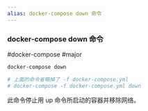 ```yaml
---
alias: docker-compose down 命令
---
```


### docker-compose down 命令

#docker-compose #major

```bash
docker-compose down

# 上面的命令省略掉了 -f docker-compose.yml
# docker-compose -f docker-compose.yml down
```

此命令停止用 up 命令所启动的容器并移除网络。
